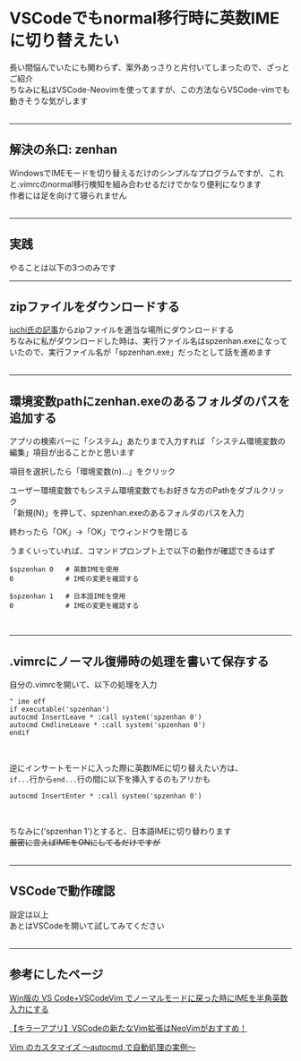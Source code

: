 # VSCodeでもnormal移行時に英数IMEに切り替えたい

長い間悩んでいたにも関わらず、案外あっさりと片付いてしまったので、ざっとご紹介<br>
ちなみに私はVSCode-Neovimを使ってますが、この方法ならVSCode-vimでも動きそうな気がします<br>
<br>

***
## 解決の糸口: zenhan
WindowsでIMEモードを切り替えるだけのシンプルなプログラムですが、これと.vimrcのnormal移行検知を組み合わせるだけでかなり便利になります<br>
作者には足を向けて寝られません<br>
<br>

***
## 実践
やることは以下の3つのみです
<br>

***
## zipファイルをダウンロードする
[iuchi氏の記事](https://qiita.com/iuchi/items/9ddcfb48063fc5ab626c)からzipファイルを適当な場所にダウンロードする<br>
ちなみに私がダウンロードした時は、実行ファイル名はspzenhan.exeになっていたので、実行ファイル名が「spzenhan.exe」だったとして話を進めます<br>
<br>

***
## 環境変数pathにzenhan.exeのあるフォルダのパスを追加する
アプリの検索バーに「システム」あたりまで入力すれば
「システム環境変数の編集」項目が出ることかと思います<br>

項目を選択したら「環境変数(n)...」をクリック<br>

ユーザー環境変数でもシステム環境変数でもお好きな方のPathをダブルクリック<br>
「新規(N)」を押して、spzenhan.exeのあるフォルダのパスを入力<br>

終わったら「OK」→「OK」でウィンドウを閉じる<br>


うまくいっていれば、コマンドプロンプト上で以下の動作が確認できるはず<br>

```shell-session
$spzenhan 0   # 英数IMEを使用
0             # IMEの変更を確認する

$spzenhan 1   # 日本語IMEを使用
0             # IMEの変更を確認する
```
<br>

***
## .vimrcにノーマル復帰時の処理を書いて保存する

自分の.vimrcを開いて、以下の処理を入力

```shell-session
" ime off
if executable('spzenhan')
autocmd InsertLeave * :call system('spzenhan 0')
autocmd CmdlineLeave * :call system('spzenhan 0')
endif
```
<br>

逆にインサートモードに入った際に英数IMEに切り替えたい方は、<br>
`if...`行から`end...`行の間に以下を挿入するのもアリかも

```shell-session
autocmd InsertEnter * :call system('spzenhan 0')
```
<br>

ちなみに('spzenhan 1')とすると、日本語IMEに切り替わります<br>
~~厳密に言えばIMEをONにしてるだけですが~~ <br>
<br>

***
## VSCodeで動作確認
設定は以上<br>
あとはVSCodeを開いて試してみてください<br>
<br>

***
## 参考にしたページ
[Win版の VS Code+VSCodeVim でノーマルモードに戻った時にIMEを半角英数入力にする](https://qiita.com/iuchi/items/9ddcfb48063fc5ab626c)<br>

[【キラーアプリ】VSCodeの新たなVim拡張はNeoVimがおすすめ！](https://wonwon-eater.com/vscode-nvim/#outline__4_1)<br>

[Vim のカスタマイズ 〜autocmd で自動処理の実例〜](https://vimblog.hatenablog.com/entry/vimrc_autocmd_examples)<br>